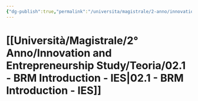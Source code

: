 ```yaml
---
{"dg-publish":true,"permalink":"/universita/magistrale/2-anno/innovation-and-entrepreneurship-study/teoria/02-1-brm-introduction-ies/","tags":["UNI"]}
---
```


# [[Università/Magistrale/2° Anno/Innovation and Entrepreneurship Study/Teoria/02.1 - BRM Introduction - IES\|02.1 - BRM Introduction - IES]]

```table-of-contents
```



